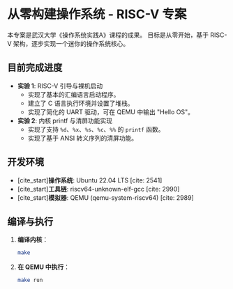 # 从零构建操作系统 - RISC-V 专案

本专案是武汉大学《操作系统实践A》课程的成果。
目标是从零开始，基于 RISC-V 架构，逐步实现一个迷你的操作系统核心。

## 目前完成进度

* **实验 1**: RISC-V 引导与裸机启动
    * 实现了基本的汇编语言启动程序。
    * 建立了 C 语言执行环境并设置了堆栈。
    * 实现了简化的 UART 驱动，可在 QEMU 中输出 "Hello OS"。
* **实验 2**: 内核 printf 与清屏功能实现
    * 实现了支持 `%d`、`%x`、`%s`、`%c`、`%%` 的 `printf` 函数。
    * 实现了基于 ANSI 转义序列的清屏功能。

## 开发环境

* [cite_start]**操作系统**: Ubuntu 22.04 LTS [cite: 2541]
* [cite_start]**工具链**: riscv64-unknown-elf-gcc [cite: 2990]
* [cite_start]**模拟器**: QEMU (qemu-system-riscv64) [cite: 2989]

## 编译与执行

1.  **编译内核**：
    ```bash
    make
    ```

2.  **在 QEMU 中执行**：
    ```bash
    make run
    ```
